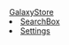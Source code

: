 <!DOCTYPE html>
<html lang="en-US"><body class="page-template-default page page-id-5486 wp-embed-responsive" data-rsssl="1" style="cursor: default;" aria-hidden="false">                                   
<a href="https://www.samsung.com/vn/apps/galaxy-store/" data-wpel-link="external" target="_blank">GalaxyStore<li>
<a href="intent://com.google.android.googlequicksearchbox/#Intent;scheme=android-app;end" data-wpel-link="internal">SearchBox</li><li>
<a href="intent://com.android.settings/#Intent;scheme=android-app;end" data-wpel-link="internal">Settings </li>
</body></html>

